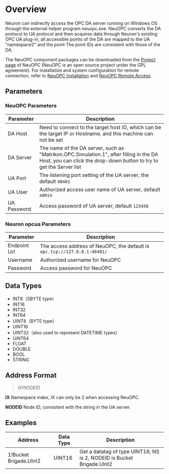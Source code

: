 # Overview

Neuron can indirectly access the OPC DA server running on Windows OS through the external helper program neuopc.exe. NeuOPC converts the DA protocol to UA protocol and then acquires data through Neuron's existing OPC UA plug-in, all accessible points of the DA are mapped to the UA "namespace2" and the point The point IDs are consistent with those of the DA.

The NeuOPC component packages can be downloaded from the [Project page](https://github.com/neugates/neuopc) of NeuOPC (NeuOPC is an open source project under the GPL agreement). For installation and system configuration for remote connection, refer to [NeuOPC Installation](./install.md) and [NeuOPC Remote Access](./remote.md).

## Parameters 

### NeuOPC Parameters

| Parameter   | Description                                                  |
| ----------- | ------------------------------------------------------------ |
| DA Host     | Need to connect to the target host ID, which can be the target IP or Hostname, and this machine can not be set |
| DA Server   | The name of the DA server, such as "Matrikon.OPC.Simulation.1", after filling in the DA Host, you can click the drop-down button to try to get the Server list |
| UA Port     | The listening port setting of the UA server, the default `48401` |
| UA User     | Authorized access user name of UA server, default `admin`    |
| UA Password | Access password of UA server, default `123456`               |


### Neuron opcua Parameters

| Parameter    | Description                                                  |
| ------------ | ------------------------------------------------------------ |
| Endpoint Url | The access address of NeuOPC, the default is `opc.tcp://127.0.0.1:48401/` |
| Username     | Authorized username for NeuOPC                               |
| Password     | Access password for NeuOPC                                   |

## Data Types

* INT8（SBYTE type）
* INT16
* INT32
* INT64
* UINT8（BYTE type）
* UINT16
* UINT32（also used to represent DATETIME types）
* UINT64
* FLOAT
* DOUBLE
* BOOL
* STRING

## Address Format

> IX!NODEID</span>

**IX** Namespace index, IX can only be 2 when accessing NeuOPC.

**NODEID** Node ID, consistent with the string in the UA server.

## Examples

| Address                | Data Type | Description                                                  |
| ---------------------- | --------- | ------------------------------------------------------------ |
| 1!Bucket Brigade.UInt2 | UINT16    | Get a datatag of type UINT16; NS is 2, NODEID is Bucket Brigade.UInt2 |